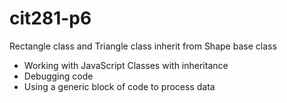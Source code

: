 # cit281-p6
 Rectangle class and Triangle class inherit from Shape base class

- Working with JavaScript Classes with inheritance
- Debugging code
- Using a generic block of code to process data
